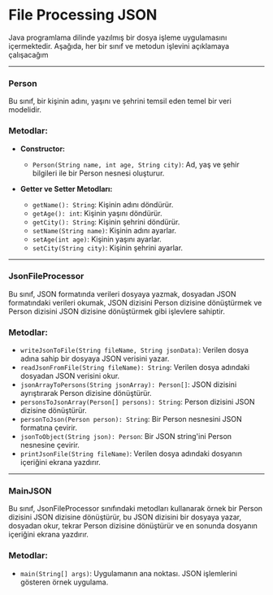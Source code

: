 # File Processing JSON

Java programlama dilinde yazılmış bir dosya işleme uygulamasını içermektedir. Aşağıda, her bir sınıf ve metodun işlevini açıklamaya çalışacağım

---

### Person 
Bu sınıf, bir kişinin adını, yaşını ve şehrini temsil eden temel bir veri modelidir.

### Metodlar:
- **Constructor:**
    - `Person(String name, int age, String city)`: Ad, yaş ve şehir bilgileri ile bir Person nesnesi oluşturur.

- **Getter ve Setter Metodları:**
    - `getName(): String`: Kişinin adını döndürür.
    - `getAge(): int`: Kişinin yaşını döndürür.
    - `getCity(): String`: Kişinin şehrini döndürür.
    - `setName(String name)`: Kişinin adını ayarlar.
    - `setAge(int age)`: Kişinin yaşını ayarlar.
    - `setCity(String city)`: Kişinin şehrini ayarlar.

---

### JsonFileProcessor 
Bu sınıf, JSON formatında verileri dosyaya yazmak, dosyadan JSON formatındaki verileri okumak, JSON dizisini Person dizisine dönüştürmek ve Person dizisini JSON dizisine dönüştürmek gibi işlevlere sahiptir.

### Metodlar:
- `writeJsonToFile(String fileName, String jsonData)`: Verilen dosya adına sahip bir dosyaya JSON verisini yazar.
- `readJsonFromFile(String fileName): String`: Verilen dosya adındaki dosyadan JSON verisini okur.
- `jsonArrayToPersons(String jsonArray): Person[]`: JSON dizisini ayrıştırarak Person dizisine dönüştürür.
- `personsToJsonArray(Person[] persons): String`: Person dizisini JSON dizisine dönüştürür.
- `personToJson(Person person): String`: Bir Person nesnesini JSON formatına çevirir.
- `jsonToObject(String json): Person`: Bir JSON string'ini Person nesnesine çevirir.
- `printJsonFile(String fileName)`: Verilen dosya adındaki dosyanın içeriğini ekrana yazdırır.

---

### MainJSON 
Bu sınıf, JsonFileProcessor sınıfındaki metodları kullanarak örnek bir Person dizisini JSON dizisine dönüştürür, bu JSON dizisini bir dosyaya yazar, dosyadan okur, tekrar Person dizisine dönüştürür ve en sonunda dosyanın içeriğini ekrana yazdırır.

### Metodlar:
- `main(String[] args)`: Uygulamanın ana noktası. JSON işlemlerini gösteren örnek uygulama.

